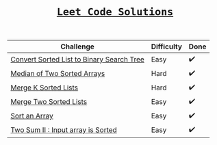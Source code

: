 <div align = "center">
  
# [`Leet Code Solutions`](#)
  
</br>  

| Challenge           | Difficulty | Done |
|----------------|---------------|---------------|
| [Convert Sorted List to Binary Search Tree](https://github.com/a3X3k/Leet-Code-Solutions/tree/main/Convert%20Sorted%20List%20to%20Binary%20Search%20Tree/readme.md)    | Easy | :heavy_check_mark:
| [Median of Two Sorted Arrays](https://github.com/a3X3k/Leet-Code-Solutions/blob/main/Median%20of%20Two%20Sorted%20Arrays/readme.md)    | Hard | :heavy_check_mark: 
| [Merge K Sorted Lists](https://github.com/a3X3k/Leet-Code-Solutions/blob/main/Merge%20K%20Sorted%20Lists/readme.md)    | Hard | :heavy_check_mark:  
| [Merge Two Sorted Lists](https://github.com/a3X3k/Leet-Code-Solutions/blob/main/Merge%20Two%20Sorted%20Lists/readme.md)    | Easy | :heavy_check_mark:  
| [Sort an Array](https://github.com/a3X3k/Leet-Code-Solutions/tree/main/Sort%20an%20Array/readme.md)    | Easy | :heavy_check_mark:  
| [Two Sum II : Input array is Sorted](https://github.com/a3X3k/Leet-Code-Solutions/tree/main/Two%20Sum%20II%20:%20Input%20array%20is%20Sorted/readme.md)    | Easy | :heavy_check_mark: 

</div>



